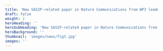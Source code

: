 ```yaml
---
title: 'New SASIP-related paper in Nature Communications from WP3 leader Chris Horvat.'
draft: false
weight: 2
heroHeading: ''
heroSubHeading: 'New SASIP-related paper in Nature Communications from WP3 leader Chris Horvat. Read more about how sea ice models should be compared based on how they represent the marginal ice zone, not sea ice extent or area. One of SASIP's primary goals is to improve the representation of marginal ice zones, especially wave-ice and floe size interactions!'
heroBackground: ''
thumbnail: 'images/news/fig3.jpg'
images: ''
---
```


